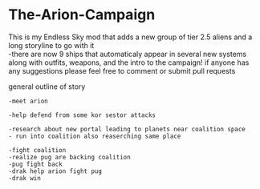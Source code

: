 # The-Arion-Campaign
This is my Endless Sky mod that adds a new group of tier 2.5 aliens and a long storyline to go with it  
-there are now 9 ships that automaticaly appear in several new systems along with outfits, weapons, and the intro to the campaign!
if anyone has any suggestions please feel free to comment or submit pull requests


general outline of story
    
    -meet arion
    
    -help defend from some kor sestor attacks
    
    -research about new portal leading to planets near coalition space
    - run into coalition also reaserching same place
    
    -fight coalition
    -realize pug are backing coalition
    -pug fight back
    -drak help arion fight pug
    -drak win
